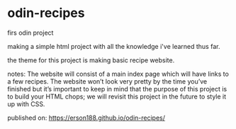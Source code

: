 # odin-recipes

firs odin project

making a simple html project with all the knowledge i've learned thus far.

the theme for this project is making basic recipe website.

notes:
The website will consist of a main index page which will have links to a few recipes. The website won’t look very pretty by the time you’ve finished but it’s important to keep in mind that the purpose of this project is to build your HTML chops; we will revisit this project in the future to style it up with CSS.

published on: https://erson188.github.io/odin-recipes/